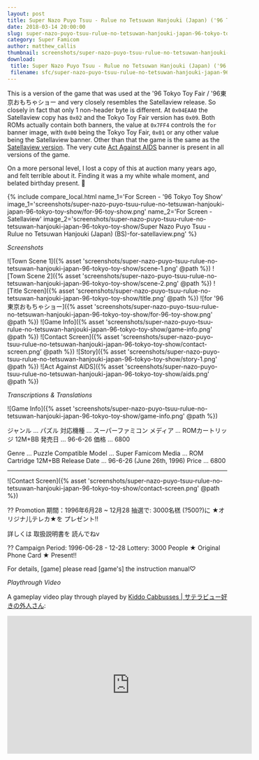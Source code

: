 ```yaml
---
layout: post
title: Super Nazo Puyo Tsuu - Rulue no Tetsuwan Hanjouki (Japan) ('96 Tokyo Toy Show)
date: 2018-03-14 20:00:00
slug: super-nazo-puyo-tsuu-rulue-no-tetsuwan-hanjouki-japan-96-tokyo-toy-show
category: Super Famicom
author: matthew_callis
thumbnail: screenshots/super-nazo-puyo-tsuu-rulue-no-tetsuwan-hanjouki-japan-96-tokyo-toy-show/title.png
download:
 title: Super Nazo Puyo Tsuu - Rulue no Tetsuwan Hanjouki (Japan) ('96 Tokyo Toy Show)
 filename: sfc/super-nazo-puyo-tsuu-rulue-no-tetsuwan-hanjouki-japan-96-tokyo-toy-show.7z
---
```


This is a version of the game that was used at the '96 Tokyo Toy Fair / '96東京おもちゃショー and very closely resembles the Satellaview release. So closely in fact that only 1 non-header byte is different. At `0x04EAA0` the Satellaview copy has `0x02` and the Tokyo Toy Fair version has `0x09`. Both ROMs actually contain both banners, the value at `0x7FF4` controls the `for` banner image, with `0x00` being the Tokyo Toy Fair, `0x01` or any other value being the Satellaview banner. Other than that the game is the same as the [Satellaview version](https://www.youtube.com/watch?v=6sTotHZvjw8). The very cute [Act Against AIDS](https://www.cdc.gov/actagainstaids/index.html) banner is present in all versions of the game.

On a more personal level, I lost a copy of this at auction many years ago, and felt terrible about it. Finding it was a my white whale moment, and belated birthday present. 🌺

{% include compare_local.html
    name_1='For Screen - \'96 Tokyo Toy Show'
    image_1='screenshots/super-nazo-puyo-tsuu-rulue-no-tetsuwan-hanjouki-japan-96-tokyo-toy-show/for-96-toy-show.png'
    name_2='For Screen - Satellaview'
    image_2='screenshots/super-nazo-puyo-tsuu-rulue-no-tetsuwan-hanjouki-japan-96-tokyo-toy-show/Super Nazo Puyo Tsuu - Rulue no Tetsuwan Hanjouki (Japan) (BS)-for-satellaview.png'
%}

_Screenshots_

![Town Scene 1]({% asset 'screenshots/super-nazo-puyo-tsuu-rulue-no-tetsuwan-hanjouki-japan-96-tokyo-toy-show/scene-1.png' @path %})
![Town Scene 2]({% asset 'screenshots/super-nazo-puyo-tsuu-rulue-no-tetsuwan-hanjouki-japan-96-tokyo-toy-show/scene-2.png' @path %})
![Title Screen]({% asset 'screenshots/super-nazo-puyo-tsuu-rulue-no-tetsuwan-hanjouki-japan-96-tokyo-toy-show/title.png' @path %})
![for '96東京おもちゃショー]({% asset 'screenshots/super-nazo-puyo-tsuu-rulue-no-tetsuwan-hanjouki-japan-96-tokyo-toy-show/for-96-toy-show.png' @path %})
![Game Info]({% asset 'screenshots/super-nazo-puyo-tsuu-rulue-no-tetsuwan-hanjouki-japan-96-tokyo-toy-show/game-info.png' @path %})
![Contact Screen]({% asset 'screenshots/super-nazo-puyo-tsuu-rulue-no-tetsuwan-hanjouki-japan-96-tokyo-toy-show/contact-screen.png' @path %})
![Story]({% asset 'screenshots/super-nazo-puyo-tsuu-rulue-no-tetsuwan-hanjouki-japan-96-tokyo-toy-show/story-1.png' @path %})
![Act Against AIDS]({% asset 'screenshots/super-nazo-puyo-tsuu-rulue-no-tetsuwan-hanjouki-japan-96-tokyo-toy-show/aids.png' @path %})

_Transcriptions & Translations_

![Game Info]({% asset 'screenshots/super-nazo-puyo-tsuu-rulue-no-tetsuwan-hanjouki-japan-96-tokyo-toy-show/game-info.png' @path %})

ジャンル … パズル
対応機種 … スーパーファミコン
メディア … ROMカートリッジ 12M+BB
発売日 … 96-6-26
価格 … 6800

Genre … Puzzle
Compatible Model … Super Famicom
Media … ROM Cartridge 12M+BB
Release Date … 96-6-26 (June 26th, 1996)
Price … 6800

---

![Contact Screen]({% asset 'screenshots/super-nazo-puyo-tsuu-rulue-no-tetsuwan-hanjouki-japan-96-tokyo-toy-show/contact-screen.png' @path %})

?? Promotion
期間：1996年6月28 ~ 12月28
抽選で: 3000名榚 (?500?)に
★オリジナ儿テレカ★を
プレゼント!!

詳しくは
取扱説明書を
読んでねv

?? Campaign
Period: 1996-06-28 - 12-28
Lottery: 3000 People
★ Original Phone Card ★
Present!!

For details,
[game]
please read [game's] the instruction manual♡

_Playthrough Video_

A gameplay video play through played by [Kiddo Cabbusses | サテラビュー好きの外人さん](https://www.youtube.com/channel/UCOXvfoAZZJhmDZw0boGkSYA):
<iframe width="560" height="315" src="https://www.youtube-nocookie.com/embed/6sTotHZvjw8" frameborder="0" allow="autoplay; encrypted-media" allowfullscreen></iframe>
